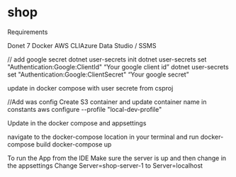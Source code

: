 # shop

Requirements

Donet 7
Docker
AWS CLIAzure Data Studio / SSMS

// add google secret
dotnet user-secrets init
dotnet user-secrets set "Authentication:Google:ClientId" “Your google client id”
dotnet user-secrets set "Authentication:Google:ClientSecret" “Your google secret”

update <UserSecretsId> in docker compose with user secrete from csproj

//Add was config
Create S3 container and update container name in constants
aws configure --profile "local-dev-profile"

Update <YourServerPassword> in the docker compose and appsettings

navigate to the docker-compose location in your terminal and run
docker-compose build
docker-compose up

To run the App from the IDE
Make sure the server is up and then change in the appsettings
Change Server=shop-server-1 to Server=localhost
